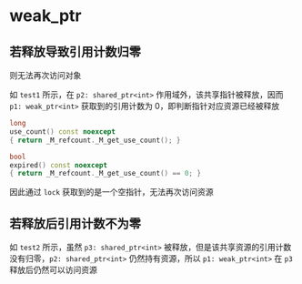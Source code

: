 # weak_ptr

## 若释放导致引用计数归零

则无法再次访问对象

如 `test1` 所示，在 `p2: shared_ptr<int>` 作用域外，该共享指针被释放，因而 `p1: weak_ptr<int>` 获取到的引用计数为 0，即判断指针对应资源已经被释放

```cpp
long
use_count() const noexcept
{ return _M_refcount._M_get_use_count(); }

bool
expired() const noexcept
{ return _M_refcount._M_get_use_count() == 0; }
```

因此通过 `lock` 获取到的是一个空指针，无法再次访问资源

## 若释放后引用计数不为零

如 `test2` 所示，虽然 `p3: shared_ptr<int>` 被释放，但是该共享资源的引用计数没有归零，`p2: shared_ptr<int>` 仍然持有资源，所以 `p1: weak_ptr<int>` 在 `p3` 释放后仍然可以访问资源